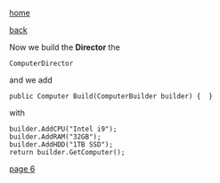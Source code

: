 [home](./page01.md)

[back](./page04.md)

Now we build the **Director** the

```
ComputerDirector
```

and we add

```
public Computer Build(ComputerBuilder builder) {  }
```

with

```
builder.AddCPU("Intel i9");
builder.AddRAM("32GB");
builder.AddHDD("1TB SSD");
return builder.GetComputer();
```


[page 6](./page06.md)
